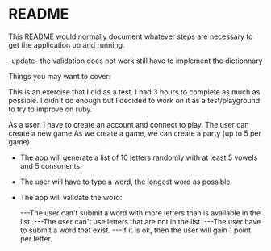 # README

This README would normally document whatever steps are necessary to get the
application up and running.

-update-
the validation does not work
still have to implement the dictionnary

Things you may want to cover:

This is an exercise that I did as a test. I had 3 hours to complete as much as possible.
I didn't do enough but I decided to work on it as a test/playground to try to improve on ruby.

As a user, I have to create an account and connect to play.
The user can create a new game
As we create a game, we can create a party (up to 5 per game)
- The app will generate a list of 10 letters randomly with at least 5 vowels and 5 consonents.
- The user will have to type a word, the longest word as possible.
- The app will validate the word:

  ---The user can't submit a word with more letters than is available in the list.
  ---The user can't use letters that are not in the list.
  ---The user have to submit a word that exist.
  ---If it is ok, then the user will gain 1 point per letter.
